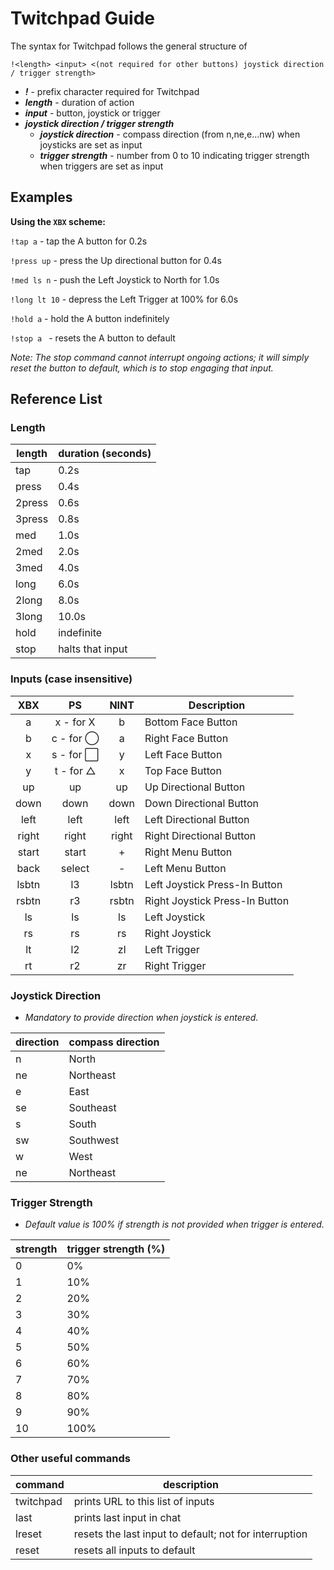 # Twitchpad Guide

The syntax for Twitchpad follows the general structure of

`!<length> <input> <(not required for other buttons) joystick direction / trigger strength>`

* ___!___ - prefix character required for Twitchpad
* ___length___ - duration of action
* ___input___ - button, joystick or trigger
* ___joystick direction / trigger strength___
    * ___joystick direction___ - compass direction (from n,ne,e...nw) when joysticks are set as input
    * ___trigger strength___ - number from 0 to 10 indicating trigger strength when triggers are set as input

## Examples
__Using the `XBX` scheme:__

`!tap a` - tap the A button for 0.2s

`!press up` - press the Up directional button for 0.4s

`!med ls n` - push the Left Joystick to North for 1.0s

`!long lt 10` - depress the Left Trigger at 100% for 6.0s

`!hold a` - hold the A button indefinitely

`!stop a ` - resets the A button to default

_Note: The stop command cannot interrupt ongoing actions; it will simply reset the button to default, which is to stop engaging that input._

## Reference List
### Length

| length    | duration (seconds) |
|-----------|----------|
|tap        |0.2s   |
|press      |0.4s   |
|2press     |0.6s   |
|3press     |0.8s   |
|med        |1.0s   |
|2med       |2.0s   |
|3med       |4.0s   |
|long       |6.0s   |
|2long      |8.0s   |
|3long      |10.0s  |
|hold       |indefinite|
|stop       |halts that input|

### Inputs (case insensitive)

| XBX | PS | NINT | Description |
|:----:|:----:|:----:|----------|
|a|x - for X|b|Bottom Face Button|
|b|c - for ◯|a|Right Face Button|
|x|s - for ⬜|y|Left Face Button|
|y|t - for △|x|Top Face Button|
|up|up|up|Up Directional Button|
|down|down|down|Down Directional Button|
|left|left|left|Left Directional Button|
|right|right|right|Right Directional Button|
|start|start|+|Right Menu Button
|back|select|-|Left Menu Button
|lsbtn|l3|lsbtn|Left Joystick Press-In Button|
|rsbtn|r3|rsbtn|Right Joystick Press-In Button|
|ls|ls|ls|Left Joystick|
|rs|rs|rs|Right Joystick|
|lt|l2|zl|Left Trigger|
|rt|r2|zr|Right Trigger|

### Joystick Direction
* _Mandatory to provide direction when joystick is entered._

| direction    | compass direction |
|-----------|----------|
|n      |North   |
|ne     |Northeast   |
|e      |East   |
|se     |Southeast   |
|s      |South   |
|sw     |Southwest   |
|w      |West   |
|ne     |Northeast   |

### Trigger Strength
* _Default value is 100% if strength is not provided when trigger is entered._

| strength   | trigger strength (%) |
|-----------|----------|
|0      |0%   |
|1      |10%   |
|2      |20%   |
|3      |30%   |
|4      |40%   |
|5      |50%   |
|6      |60%   |
|7      |70%   |
|8      |80%   |
|9      |90%  |
|10     |100%|

### Other useful commands

| command   | description |
|-----------|----------|
|twitchpad  |prints URL to this list of inputs|
|last       |prints last input in chat|
|lreset     |resets the last input to default; not for interruption|
|reset      |resets all inputs to default|